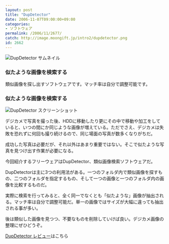```yaml
---
layout: post
title: "DupDetector"
date: 2006-11-07T09:00:00+09:00
categories:
- ソフトウェア
permalink: /2006/11/2677/
catch: http://image.moongift.jp/intro2/dupdetector.png
id: 2662
---
```

 ![DupDetector サムネイル](http://image.moongift.jp/intro2/dupdetector.t.png "DupDetector サムネイル")
  

### 似たような画像を検索する
  
類似画像を探し出すソフトウェアです。マッチ率は自分で調整可能です。  
<!--more-->  

### 似たような画像を検索する
  

![DupDetector スクリーンショット](http://image.moongift.jp/intro2/dupdetector.png "DupDetector スクリーンショット")

  

デジカメで写真を撮った後、HDDに移動したり更にその中で移動や加工をしていると、いつの間にか同じような画像が増えている。ただでさえ、デジカメは失敗を恐れずに何回も撮り続けるので、同じ場面の写真が数多くなりがちだ。

  

成功した写真は必要だが、それ以外はあまり重要ではない。そこで似たような写真を見つけ出す作業が必要になる。

  

今回紹介するフリーウェアはDupDetector、類似画像検索ソフトウェアだ。

  

DupDetectorは主に3つの利用法がある。一つのフォルダ内で類似画像を探すもの、二つのフォルダを指定するもの、そして一つの画像と一つのフォルダ内の画像を比較するものだ。

  

実際に検索を行ってみると、全く同一でなくとも「似たような」画像が抽出される。マッチ率は自分で調整可能だ。単一の画像ではサイズが大幅に違っても抽出される事が多い。

  

後は類似した画像を見つつ、不要なものを削除していけば良い。デジカメ画像の整理にぜひどうぞ。

  

[DupDetector レビュー](http://fw.moongift.jp/review/i-2678.html)はこちら

